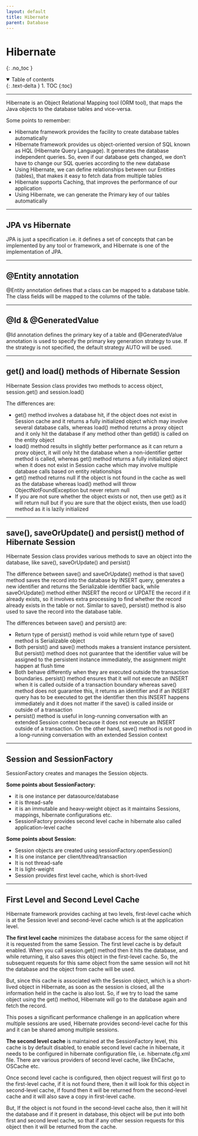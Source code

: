 ```yaml
---
layout: default
title: Hibernate
parent: Database
---
```


# Hibernate
{: .no_toc }

<details open markdown="block">
  <summary>
    Table of contents
  </summary>
  {: .text-delta }
1. TOC
{:toc}
</details>

---


Hibernate is an Object Relational Mapping tool (ORM tool), that maps the Java objects to the database tables and vice-versa.

Some points to remember:
- Hibernate framework provides the facility to create database tables automatically
- Hibernate framework provides us object-oriented version of SQL known as HQL (Hibernate Query Language). It generates the database independent queries. So, even if our database gets changed, we don’t have to change our SQL queries according to the new database
- Using Hibernate, we can define relationships between our Entities (tables), that makes it easy to fetch data from multiple tables
- Hibernate supports Caching, that improves the performance of our application
- Using Hibernate, we can generate the Primary key of our tables automatically



---

## JPA vs Hibernate 
JPA is just a specification i.e. it defines a set of concepts that can be implemented by any tool or framework, and Hibernate is one of the implementation of JPA.



---

## @Entity annotation
 
@Entity annotation defines that a class can be mapped to a database table. The class fields will be mapped to the columns of the table.



---

## @Id & @GeneratedValue
 
@Id annotation defines the primary key of a table and @GeneratedValue annotation is used to specify the primary key generation strategy to use. If the strategy is not specified, the default strategy AUTO will be used.


---

## get() and load() methods of Hibernate Session
 

Hibernate Session class provides two methods to access object, session.get() and session.load()

The differences are:
- get() method involves a database hit, if the object does not exist in Session cache and it returns a fully initialized object which may involve several database calls, whereas load() method returns a proxy object and it only hit the database if any method other than getId() is called on the entity object
- load() method results in slightly better performance as it can return a proxy object, it will only hit the database when a non-identifier getter method is called, whereas get() method returns a fully initialized object when it does not exist in Session cache which may involve multiple database calls based on entity relationships
- get() method returns null if the object is not found in the cache as well as the database whereas load() method will throw ObjectNotFoundException but never return null
- If you are not sure whether the object exists or not, then use get() as it will return null but if you are sure that the object exists, then use load() method as it is lazily initialized



---

## save(), saveOrUpdate() and persist() method of Hibernate Session
 
Hibernate Session class provides various methods to save an object into the database, like save(), saveOrUpdate() and persist()

The difference between save() and saveOrUpdate() method is that save() method saves the record into the database by INSERT query, generates a new identifier and returns the Serializable identifier back, while saveOrUpdate() method either INSERT the record or UPDATE the record if it already exists, so it involves extra processing to find whether the record already exists in the table or not.
Similar to save(), persist() method is also used to save the record into the database table.

The differences between save() and persist() are:

- Return type of persist() method is void while return type of save() method is Serializable object
- Both persist() and save() methods makes a transient instance persistent. But persist() method does not guarantee that the identifier value will be assigned to the persistent instance immediately, the assignment might happen at flush time
- Both behave differently when they are executed outside the transaction boundaries. persist() method ensures that it will not execute an INSERT when it is called outside of a transaction boundary whereas save() method does not guarantee this, it returns an identifier and if an INSERT query has to be executed to get the identifier then this INSERT happens immediately and it does not matter if the save() is called inside or outside of a transaction
-  persist() method is useful in long-running conversation with an extended Session context because it does not execute an INSERT outside of a transaction. On the other hand, save() method is not good in a long-running conversation with an extended Session context



---

## Session and SessionFactory
 
SessionFactory creates and manages the Session objects.

**Some points about SessionFactory:**
- it is one instance per datasource/database
- it is thread-safe
- it is an immutable and heavy-weight object as it maintains Sessions, mappings, hibernate configurations etc.
- SessionFactory provides second level cache in hibernate also called application-level cache

**Some points about Session:**
- Session objects are created using sessionFactory.openSession()
- It is one instance per client/thread/transaction
- It is not thread-safe
- It is light-weight
- Session provides first level cache, which is short-lived


---

## First Level and Second Level Cache
 
Hibernate framework provides caching at two levels, first-level cache which is at the Session level and second-level cache which is at the application level.

**The first level cache** minimizes the database access for the same object if it is requested from the same Session. The first level cache is by default enabled. When you call session.get() method then it hits the database, and while returning, it also saves this object in the first-level cache. So, the subsequent requests for this same object from the same session will not hit the database and the object from cache will be used.

But, since this cache is associated with the Session object, which is a short-lived object in Hibernate, as soon as the session is closed, all the information held in the cache is also lost. So, if we try to load the same object using the get() method, Hibernate will go to the database again and fetch the record.

This poses a significant performance challenge in an application where multiple sessions are used, Hibernate provides second-level cache for this and it can be shared among multiple sessions.

**The second level cache** is maintained at the SessionFactory level, this cache is by default disabled, to enable second level cache in hibernate, it needs to be configured in hibernate configuration file, i.e. hibernate.cfg.xml file. There are various providers of second level cache, like EhCache, OSCache etc.

Once second level cache is configured, then object request will first go to the first-level cache, if it is not found there, then it will look for this object in second-level cache, if found then it will be returned from the second-level cache and it will also save a copy in first-level cache.

But, If the object is not found in the second-level cache also, then it will hit the database and if it present in database, this object will be put into both first and second level cache, so that if any other session requests for this object then it will be returned from the cache.




